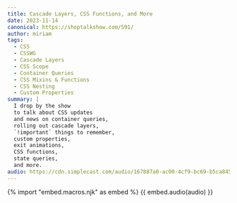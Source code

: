 ```yaml
---
title: Cascade Layers, CSS Functions, and More
date: 2023-11-14
canonical: https://shoptalkshow.com/591/
author: miriam
tags:
  - CSS
  - CSSWG
  - Cascade Layers
  - CSS Scope
  - Container Queries
  - CSS Mixins & Functions
  - CSS Nesting
  - Custom Properties
summary: |
  I drop by the show
  to talk about CSS updates
  and news on container queries,
  rolling out cascade layers,
  `!important` things to remember,
  custom properties,
  exit animations,
  CSS functions,
  state queries,
  and more.
audio: https://cdn.simplecast.com/audio/167887a0-ac00-4cf9-bc69-b5ca845997db/episodes/02c9a71e-21e8-4ee9-b0ca-b2d8f6ebf030/audio/9f538fb5-34bf-49fe-9616-1874a2e488f1/default_tc.mp3
---
```


{% import "embed.macros.njk" as embed %}
{{ embed.audio(audio) }}
